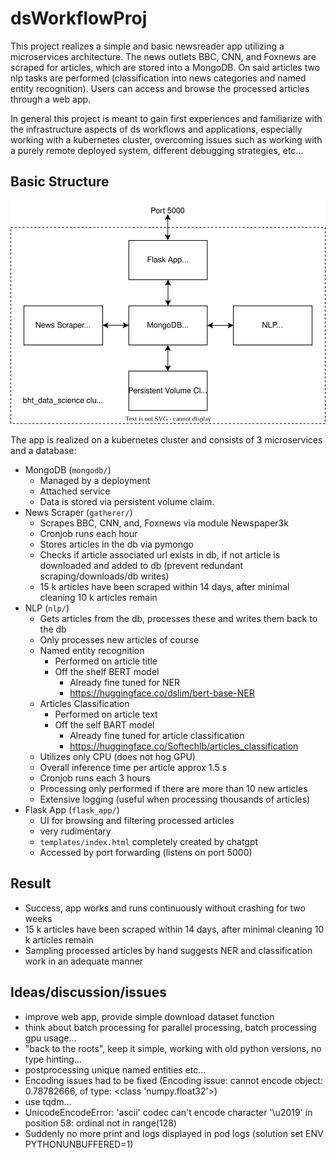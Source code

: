 # dsWorkflowProj

This project realizes a simple and basic newsreader app utilizing a microservices architecture.
The news outlets BBC, CNN, and Foxnews are scraped for articles, which are stored into a MongoDB.
On said articles two nlp tasks are performed (classification into news categories and named entity recognition).
Users can access and browse the processed articles through a web app.  

In general this project is meant to gain first experiences and familiarize with the infrastructure aspects of ds workflows and applications, especially working with a kubernetes cluster, overcoming issues such as working with a purely remote deployed system, different debugging strategies, etc... 
 

## Basic Structure
![basic project structure](doc/architecture_overview.drawio.svg)  

The app is realized on a kubernetes cluster and consists of 3 microservices and a database:
- MongoDB (`mongodb/`)
  -  Managed by a deployment
  -  Attached service
  -  Data is stored via persistent volume claim.
-  News Scraper (`gatherer/`)
   -  Scrapes BBC, CNN, and, Foxnews via module Newspaper3k
   -  Cronjob runs each hour
   -  Stores articles in the db via pymongo
   -  Checks if article associated url exists in db, if not article is downloaded and added to db (prevent redundant scraping/downloads/db writes)
   -  15 k articles have been scraped within 14 days, after minimal cleaning 10 k articles remain
-  NLP (`nlp/`)
   -  Gets articles from the db, processes these and writes them back to the db
   -  Only processes new articles of course
   -  Named entity recognition
      -  Performed on article title
      -  Off the shelf BERT model
         - Already fine tuned for NER
         - https://huggingface.co/dslim/bert-base-NER
   -  Articles Classification
      -  Performed on article text
      -  Off the self BART model
         -  Already fine tuned for article classification
         -  https://huggingface.co/Softechlb/articles_classification
   -  Utilizes only CPU (does not hog GPU)
   -  Overall inference time per article approx 1.5 s
   -  Cronjob runs each 3 hours
   -  Processing only performed if there are more than 10 new articles
   -  Extensive logging (useful when processing thousands of articles)
-  Flask App (`flask_app/`)
   -  UI for browsing and filtering processed articles
   -  very rudimentary
   -  `templates/index.html` completely created by chatgpt
   -  Accessed by port forwarding (listens on port 5000)

## Result
- Success, app works and runs continuously without crashing for two weeks
- 15 k articles have been scraped within 14 days, after minimal cleaning 10 k articles remain
- Sampling processed articles by hand suggests NER and classification work in an adequate manner


## Ideas/discussion/issues
- improve web app, provide simple download dataset function
- think about batch processing for parallel processing, batch processing gpu usage...
- "back to the roots", keep it simple, working with old python versions, no type hinting...
- postprocessing unique named entities etc...
- Encoding issues had to be fixed (Encoding issue: cannot encode object: 0.78782666, of type: <class 'numpy.float32'>)
- use tqdm...
- UnicodeEncodeError: 'ascii' codec can't encode character '\u2019' in position 58: ordinal not in range(128)
- Suddenly no more print and logs displayed in pod logs (solution set ENV PYTHONUNBUFFERED=1)